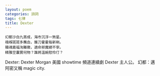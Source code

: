 ```yaml
---
layout: poem
categories: 詩詞
tags: 七律
title: Dexter
---
```

	幻都沙白九蒸成，海市沉浮一煞星。
	襁褓斑斑多蘸血，錐刀霍霍每新硎。
	贖魂嘉福洵難徼，適命邪魔總不寧。
	精雅空囊實何物？誰將溫婉慰伶仃？

Dexter: Dexter Morgan 美國 showtime 頻道連續劇 Dexter 主人公。
幻都：邁阿密又稱 magic city.
